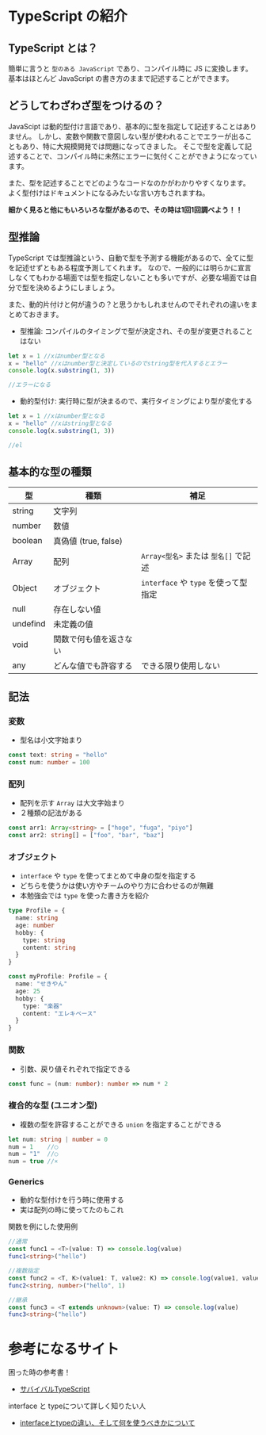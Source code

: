 # TypeScript の紹介

## TypeScript とは？

簡単に言うと `型のある JavaScript` であり、コンパイル時に JS に変換します。
基本はほとんど JavaScript の書き方のままで記述することができます。

## どうしてわざわざ型をつけるの？

JavaScipt は動的型付け言語であり、基本的に型を指定して記述することはありません。
しかし、変数や関数で意図しない型が使われることでエラーが出ることもあり、特に大規模開発では問題になってきました。
そこで型を定義して記述することで、コンパイル時に未然にエラーに気付くことができようになっています。

また、型を記述することでどのようなコードなのかがわかりやすくなります。
よく型付けはドキュメントになるみたいな言い方もされますね。

**細かく見ると他にもいろいろな型があるので、その時は1回1回調べよう！！**

## 型推論

TypeScript では型推論という、自動で型を予測する機能があるので、全てに型を記述せずともある程度予測してくれます。
なので、一般的には明らかに宣言しなくてもわかる場面では型を指定しないことも多いですが、必要な場面では自分で型を決めるようにしましょう。

また、動的片付けと何が違うの？と思うかもしれませんのでそれぞれの違いをまとめておきます。

- 型推論: コンパイルのタイミングで型が決定され、その型が変更されることはない
```typescript
let x = 1 //xはnumber型となる
x = "hello" //xはnumber型と決定しているのでstring型を代入するとエラー
console.log(x.substring(1, 3))

//エラーになる
```

- 動的型付け: 実行時に型が決まるので、実行タイミングにより型が変化する
```javascript
let x = 1 //xはnumber型となる
x = "hello" //xはstring型となる
console.log(x.substring(1, 3))

//el
```

## 基本的な型の種類

| 型 | 種類 | 補足 |
| --- | --- | --- |
| string | 文字列 |
| number | 数値 | |
| boolean | 真偽値 (true, false) | |
| Array | 配列 | `Array<型名>` または `型名[]` で記述 |
| Object | オブジェクト | `interface` や `type` を使って型指定 |
| null | 存在しない値 | |
| undefind | 未定義の値 | |
| void | 関数で何も値を返さない | |
| any | どんな値でも許容する | できる限り使用しない |

## 記法

### 変数

- 型名は小文字始まり

```typescript
const text: string = "hello"
const num: number = 100
```

### 配列

- 配列を示す `Array` は大文字始まり
- ２種類の記法がある

```typescript
const arr1: Array<string> = ["hoge", "fuga", "piyo"]
const arr2: string[] = ["foo", "bar", "baz"]
```

### オブジェクト

- `interface` や `type` を使ってまとめて中身の型を指定する
- どちらを使うかは使い方やチームのやり方に合わせるのが無難
- 本勉強会では `type` を使った書き方を紹介

```typescript
type Profile = {
  name: string
  age: number
  hobby: {
    type: string
    content: string
  }
}

const myProfile: Profile = {
  name: "せきやん"
  age: 25
  hobby: {
    type: "楽器"
    content: "エレキベース"
  }
}
```

### 関数
- 引数、戻り値それぞれで指定できる

```typescript
const func = (num: number): number => num * 2
```

### 複合的な型 (ユニオン型)

- 複数の型を許容することができる `union` を指定することができる

```typescript
let num: string | number = 0
num = 1    //◯
num = "1"  //◯
num = true //×
```

### Generics

- 動的な型付けを行う時に使用する
- 実は配列の時に使ってたのもこれ

関数を例にした使用例
```typescript
//通常
const func1 = <T>(value: T) => console.log(value)
func1<string>("hello")

//複数指定
const func2 = <T, K>(value1: T, value2: K) => console.log(value1, value2)
func2<string, number>("hello", 1)

//継承
const func3 = <T extends unknown>(value: T) => console.log(value)
func3<string>("hello")
```

# 参考になるサイト

困った時の参考書！
- [サバイバルTypeScript](https://typescriptbook.jp/)

interface と typeについて詳しく知りたい人
- [interfaceとtypeの違い、そして何を使うべきかについて](https://zenn.dev/luvmini511/articles/6c6f69481c2d17)
